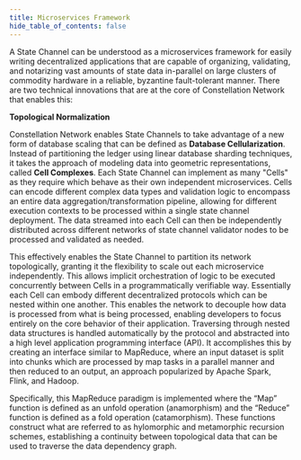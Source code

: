 ```yaml
---
title: Microservices Framework
hide_table_of_contents: false
---
```


<head>
    <title> Microservices Framework
</title>
    <meta 
      name="description"
      content="Lorem ipsum"
  />
    </head>

<intro-end />
 

A State Channel can be understood as a microservices framework for easily writing decentralized
applications that are capable of organizing, validating, and notarizing vast amounts of state
data in-parallel on large clusters of commodity hardware in a reliable, byzantine fault-tolerant
manner. There are two technical innovations that are at the core of Constellation Network that enables
this:

 **Topological Normalization**

  Constellation Network enables State Channels to take advantage of a new form of database scaling that can be defined as
  **Database Cellularization**. Instead of partitioning the ledger using linear database sharding techniques, it takes the
  approach of modeling data into geometric representations, called **Cell Complexes**. Each State Channel can implement
  as many "Cells" as they require which behave as their own independent microservices. Cells can encode different
  complex data types and validation logic to encompass an entire data aggregation/transformation pipeline, allowing for different execution
  contexts to be processed within a single state channel deployment. The data streamed into each Cell can then be independently
  distributed across different networks of state channel validator nodes to be processed and validated as needed. 

  This effectively enables the State Channel to partition its network topologically, granting it the flexibility to scale out each 
  microservice independently. This allows implicit orchestration of logic to be executed concurrently between
  Cells in a programmatically verifiable way. Essentially each Cell can embody different decentralized protocols which can be
  nested within one another. This enables the network to decouple how data is processed from what is being processed, enabling
  developers to focus entirely on the core behavior of their application. Traversing through nested data structures is handled 
  automatically by the protocol and abstracted into a high level application programming interface (API). It accomplishes this 
  by creating an interface similar to MapReduce, where an input dataset is split into chunks which are processed by map tasks
  in a parallel manner and then reduced to an output, an approach popularized by Apache Spark, Flink, and Hadoop.

 Specifically, this MapReduce paradigm is implemented where the “Map” function is defined as an unfold operation (anamorphism) and
 the “Reduce” function is defined as a fold operation (catamorphism). These functions construct what are referred to as
 hylomorphic and metamorphic recursion schemes, establishing a continuity between topological data that can be used to traverse
 the data dependency graph.
